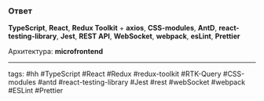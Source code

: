 ### Ответ

**TypeScript**, **React**, **Redux Toolkit** + **axios**, **CSS-modules**, **AntD**, **react-testing-library**, **Jest**, 
**REST API**, **WebSocket**, **webpack**, **esLint**, **Prettier**

Архитектура: **microfrontend**

____
tags: #hh #TypeScript #React #Redux #redux-toolkit #RTK-Query #CSS-modules #antd #react-testing-library #Jest #rest #webSocket #webpack #ESLint #Prettier 
